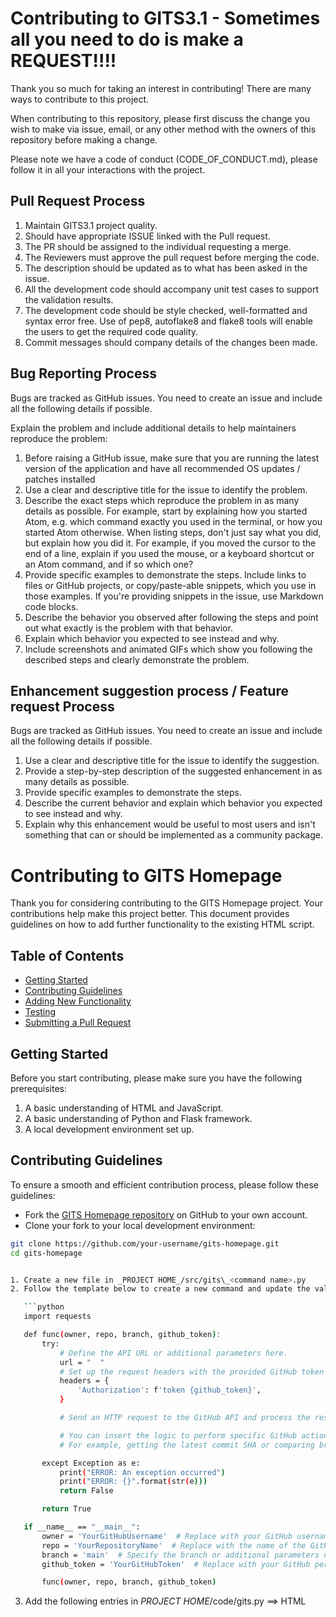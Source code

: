 # Contributing to GITS3.1 - Sometimes all you need to do is make a REQUEST!!!!

Thank you so much for taking an interest in contributing! There are many ways to contribute to this project.

When contributing to this repository, please first discuss the change you wish to make via issue,
email, or any other method with the owners of this repository before making a change.

Please note we have a code of conduct (CODE_OF_CONDUCT.md), please follow it in all your interactions with the project.

## Pull Request Process

1. Maintain GITS3.1 project quality.
2. Should have appropriate ISSUE linked with the Pull request.
3. The PR should be assigned to the individual requesting a merge.
4. The Reviewers must approve the pull request before merging the code.
5. The description should be updated as to what has been asked in the issue.
6. All the development code should accompany unit test cases to support the validation results.
7. The development code should be style checked, well-formatted and syntax error free. Use of pep8, autoflake8 and flake8 tools will enable the users to get the required code quality.
8. Commit messages should company details of the changes been made.

## Bug Reporting Process

Bugs are tracked as GitHub issues. You need to create an issue and include all the following details if possible.

Explain the problem and include additional details to help maintainers reproduce the problem:

1. Before raising a GitHub issue, make sure that you are running the latest version of the application and have all recommended OS updates / patches installed
2. Use a clear and descriptive title for the issue to identify the problem.
3. Describe the exact steps which reproduce the problem in as many details as possible. For example, start by explaining how you started Atom, e.g. which command exactly you used in the terminal, or how you started Atom otherwise. When listing steps, don't just say what you did, but explain how you did it. For example, if you moved the cursor to the end of a line, explain if you used the mouse, or a keyboard shortcut or an Atom command, and if so which one?
4. Provide specific examples to demonstrate the steps. Include links to files or GitHub projects, or copy/paste-able snippets, which you use in those examples. If you're providing snippets in the issue, use Markdown code blocks.
5. Describe the behavior you observed after following the steps and point out what exactly is the problem with that behavior.
6. Explain which behavior you expected to see instead and why.
7. Include screenshots and animated GIFs which show you following the described steps and clearly demonstrate the problem.

## Enhancement suggestion process / Feature request Process

Bugs are tracked as GitHub issues. You need to create an issue and include all the following details if possible.

1. Use a clear and descriptive title for the issue to identify the suggestion.
2. Provide a step-by-step description of the suggested enhancement in as many details as possible.
3. Provide specific examples to demonstrate the steps.
4. Describe the current behavior and explain which behavior you expected to see instead and why.
5. Explain why this enhancement would be useful to most users and isn't something that can or should be implemented as a community package.


# Contributing to GITS Homepage

Thank you for considering contributing to the GITS Homepage project. Your contributions help make this project better. This document provides guidelines on how to add further functionality to the existing HTML script.

## Table of Contents

- [Getting Started](#getting-started)
- [Contributing Guidelines](#contributing-guidelines)
- [Adding New Functionality](#adding-new-functionality)
- [Testing](#testing)
- [Submitting a Pull Request](#submitting-a-pull-request)

## Getting Started

Before you start contributing, please make sure you have the following prerequisites:

1. A basic understanding of HTML and JavaScript.
2. A basic understanding of Python and Flask framework.
3. A local development environment set up.

## Contributing Guidelines

To ensure a smooth and efficient contribution process, please follow these guidelines:

- Fork the [GITS Homepage repository](https://github.com/your-username/gits-homepage) on GitHub to your own account.
- Clone your fork to your local development environment:

```bash
git clone https://github.com/your-username/gits-homepage.git
cd gits-homepage


1. Create a new file in _PROJECT HOME_/src/gits\_<command name>.py
2. Follow the template below to create a new command and update the values in

   ```python
   import requests

   def func(owner, repo, branch, github_token):
       try:
           # Define the API URL or additional parameters here.
           url = "  "
           # Set up the request headers with the provided GitHub token for authentication.
           headers = {
               'Authorization': f'token {github_token}',
           }

           # Send an HTTP request to the GitHub API and process the response.

           # You can insert the logic to perform specific GitHub actions here.
           # For example, getting the latest commit SHA or comparing branches.

       except Exception as e:
           print("ERROR: An exception occurred")
           print("ERROR: {}".format(str(e)))
           return False

       return True

   if __name__ == "__main__":
       owner = 'YourGitHubUsername'  # Replace with your GitHub username or organization name.
       repo = 'YourRepositoryName'  # Replace with the name of the GitHub repository.
       branch = 'main'  # Specify the branch or additional parameters needed.
       github_token = 'YourGitHubToken'  # Replace with your GitHub personal access token.

       func(owner, repo, branch, github_token)

   ```

3. Add the following entries in _PROJECT HOME_/code/gits.py ==> HTML
